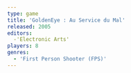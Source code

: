 ```yaml
---
type: game
title: 'GoldenEye : Au Service du Mal'
released: 2005
editors: 
  -'Electronic Arts'
players: 8
genres:
  - 'First Person Shooter (FPS)'
---
```

